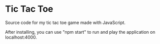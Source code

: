 # Tic Tac Toe

Source code for my tic tac toe game made with JavaScript. 

After installing, you can use "npm start" to run and play the application on localhost:4000. 